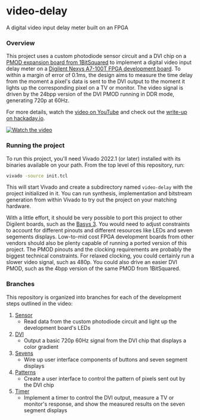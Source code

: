 video-delay
===========

A digital video input delay meter built on an FPGA

### Overview

This project uses a custom photodiode sensor circuit and a DVI chip on a [PMOD expansion board from 1BitSquared](https://1bitsquared.com/collections/fpga/products/pmod-digital-video-interface) to implement a digital video input delay meter on a [Digilent Nexys A7-100T FPGA development board](https://digilent.com/shop/nexys-a7-fpga-trainer-board-recommended-for-ece-curriculum/). To within a margin of error of 0.1ms, the design aims to measure the time delay from the moment a pixel's data is sent to the DVI output to the moment it lights up the corresponding pixel on a TV or monitor. The video signal is driven by the 24bpp version of the DVI PMOD running in DDR mode, generating 720p at 60Hz.

For more details, watch the [video on YouTube](https://youtu.be/DxKJLtoABO0) and check out the [write-up on hackaday.io](https://hackaday.io/project/190456-video-input-delay-meter).

[![Watch the video](https://img.youtube.com/vi/DxKJLtoABO0/hqdefault.jpg)](https://youtu.be/DxKJLtoABO0)

### Running the project

To run this project, you'll need Vivado 2022.1 (or later) installed with its binaries available on your path. From the top level of this repository, run:

```bash
vivado -source init.tcl
```

This will start Vivado and create a subdirectory named `video-delay` with the project initialized in it. You can run synthesis, implementation and bitstream generation from within Vivado to try out the project on your matching hardware.

With a little effort, it should be very possible to port this project to other Digilent boards, such as the [Basys 3](https://digilent.com/shop/basys-3-artix-7-fpga-trainer-board-recommended-for-introductory-users/). You would need to adjust constraints to account for different pinouts and different resources like LEDs and seven segements displays. Low-to-mid cost FPGA development boards from other vendors should also be plenty capable of running a ported version of this project. The PMOD pinouts and the clocking requirements are probably the biggest technical constraints. For relaxed clocking, you could certainly run a slower video signal, such as 480p. You could also drive an easier DVI PMOD, such as the 4bpp version of the same PMOD from 1BitSquared.

### Branches

This repository is organized into branches for each of the development steps outlined in the video:

1. [Sensor](./tree/feature/01-sensor)
    * Read data from the custom photodiode circuit and light up the development board's LEDs
2. [DVI](./tree/feature/02-dvi)
    * Output a basic 720p 60Hz signal from the DVI chip that displays a color gradient
3. [Sevens](./tree/feature/03-sevens)
    * Wire up user interface components of buttons and seven segment displays
4. [Patterns](./tree/feature/04-patterns)
    * Create a user interface to control the pattern of pixels sent out by the DVI chip
5. [Timer](./tree/feature/05-timer)
    * Implement a timer to control the DVI output, measure a TV or monitor's response, and show the measured results on the seven segment displays
